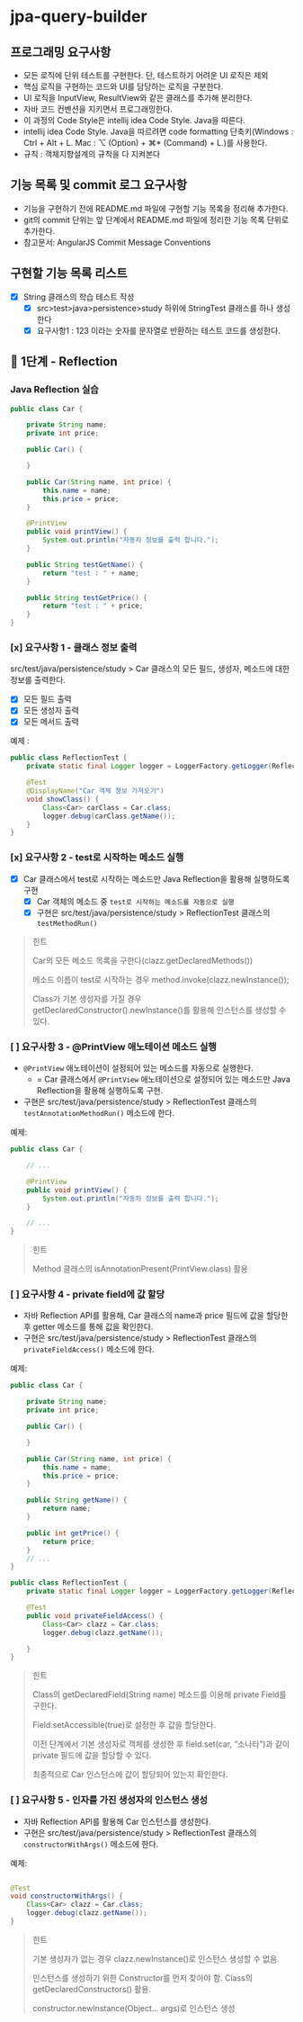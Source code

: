 # jpa-query-builder

## 프로그래밍 요구사항

* 모든 로직에 단위 테스트를 구현한다. 단, 테스트하기 어려운 UI 로직은 제외
* 핵심 로직을 구현하는 코드와 UI를 담당하는 로직을 구분한다.
* UI 로직을 InputView, ResultView와 같은 클래스를 추가해 분리한다.
* 자바 코드 컨벤션을 지키면서 프로그래밍한다.
* 이 과정의 Code Style은 intellij idea Code Style. Java을 따른다.
* intellij idea Code Style. Java을 따르려면 code formatting 단축키(Windows : Ctrl + Alt + L. Mac : ⌥ (Option) + ⌘*  (Command) +
  L.)를 사용한다.
* 규칙 : 객체지향설계의 규칙을 다 지켜본다

## 기능 목록 및 commit 로그 요구사항

* 기능을 구현하기 전에 README.md 파일에 구현할 기능 목록을 정리해 추가한다.
* git의 commit 단위는 앞 단계에서 README.md 파일에 정리한 기능 목록 단위로 추가한다.
* 참고문서: AngularJS Commit Message Conventions

## 구현할 기능 목록 리스트

- [x] String 클래스의 학습 테스트 작성
    - [x] src>test>java>persistence>study 하위에 StringTest 클래스를 하나 생성한다
    - [x] 요구사항1 : 123 이라는 숫자를 문자열로 반환하는 테스트 코드를 생성한다.

## 🚀 1단계 - Reflection

### Java Reflection 실습

```java
public class Car {

    private String name;
    private int price;

    public Car() {

    }

    public Car(String name, int price) {
        this.name = name;
        this.price = price;
    }

    @PrintView
    public void printView() {
        System.out.println("자동차 정보를 출력 합니다.");
    }

    public String testGetName() {
        return "test : " + name;
    }

    public String testGetPrice() {
        return "test : " + price;
    }
}
```

### [x] 요구사항 1 - 클래스 정보 출력

src/test/java/persistence/study > Car 클래스의 모든 필드, 생성자, 메소드에 대한 정보를 출력한다.

- [x] 모든 필드 출력
- [x] 모든 생성자 출력
- [x] 모든 메서드 출력

예제 :

```java
public class ReflectionTest {
    private static final Logger logger = LoggerFactory.getLogger(ReflectionTest.class);

    @Test
    @DisplayName("Car 객체 정보 가져오기")
    void showClass() {
        Class<Car> carClass = Car.class;
        logger.debug(carClass.getName());
    }
}
```

### [x] 요구사항 2 - test로 시작하는 메소드 실행

- [x] Car 클래스에서 test로 시작하는 메소드만 Java Reflection을 활용해 실행하도록 구현
    - [x] Car 객체의 메소드 중 `test로 시작하는 메소드를 자동으로 실행`
    - [x] 구현은 src/test/java/persistence/study > ReflectionTest 클래스의 `testMethodRun()`

> 힌트
>
> Car의 모든 메소드 목록을 구한다(clazz.getDeclaredMethods())
>
> 메소드 이름이 test로 시작하는 경우 method.invoke(clazz.newInstance());
>
> Class가 기본 생성자를 가질 경우 getDeclaredConstructor().newInstance()를 활용해 인스턴스를 생성할 수 있다.

### [ ] 요구사항 3 - @PrintView 애노테이션 메소드 실행

* `@PrintView` 애노테이션이 설정되어 있는 메소드를 자동으로 실행한다.
    * = Car 클래스에서 `@PrintView` 애노테이션으로 설정되어 있는 메소드만 Java Reflection을 활용해 실행하도록 구현.
* 구현은 src/test/java/persistence/study > ReflectionTest 클래스의 `testAnnotationMethodRun()` 메소드에 한다.

예제:

```java
public class Car {

    // ...

    @PrintView
    public void printView() {
        System.out.println("자동차 정보를 출력 합니다.");
    }

    // ...
}
```

> 힌트
>
> Method 클래스의 isAnnotationPresent(PrintView.class) 활용

### [ ] 요구사항 4 - private field에 값 할당

* 자바 Reflection API를 활용해, Car 클래스의 name과 price 필드에 값을 할당한 후 getter 메소드를 통해 값을 확인한다.
* 구현은 src/test/java/persistence/study > ReflectionTest 클래스의 `privateFieldAccess()` 메소드에 한다.

예제:

```java
public class Car {

    private String name;
    private int price;

    public Car() {

    }

    public Car(String name, int price) {
        this.name = name;
        this.price = price;
    }

    public String getName() {
        return name;
    }

    public int getPrice() {
        return price;
    }
    // ...
}

public class ReflectionTest {
    private static final Logger logger = LoggerFactory.getLogger(ReflectionTest.class);

    @Test
    public void privateFieldAccess() {
        Class<Car> clazz = Car.class;
        logger.debug(clazz.getName());

    }
}
```

> 힌트
>
> Class의 getDeclaredField(String name) 메소드를 이용해 private Field를 구한다.
>
> Field.setAccessible(true)로 설정한 후 값을 할당한다.
>
> 이전 단계에서 기본 생성자로 객체를 생성한 후 field.set(car, “소나타”)과 같이 private 필드에 값을 할당할 수 있다.
>
> 최종적으로 Car 인스턴스에 값이 할당되어 있는지 확인한다.

### [ ] 요구사항 5 - 인자를 가진 생성자의 인스턴스 생성

* 자바 Reflection API를 활용해 Car 인스턴스를 생성한다.
* 구현은 src/test/java/persistence/study > ReflectionTest 클래스의 `constructorWithArgs()` 메소드에 한다.

예제:

```java

@Test
void constructorWithArgs() {
    Class<Car> clazz = Car.class;
    logger.debug(clazz.getName());
}
```

> 힌트
>
> 기본 생성자가 없는 경우 clazz.newInstance()로 인스턴스 생성할 수 없음.
>
> 인스턴스를 생성하기 위한 Constructor를 먼저 찾아야 함. Class의 getDeclaredConstructors() 활용.
>
> constructor.newInstance(Object... args)로 인스턴스 생성



